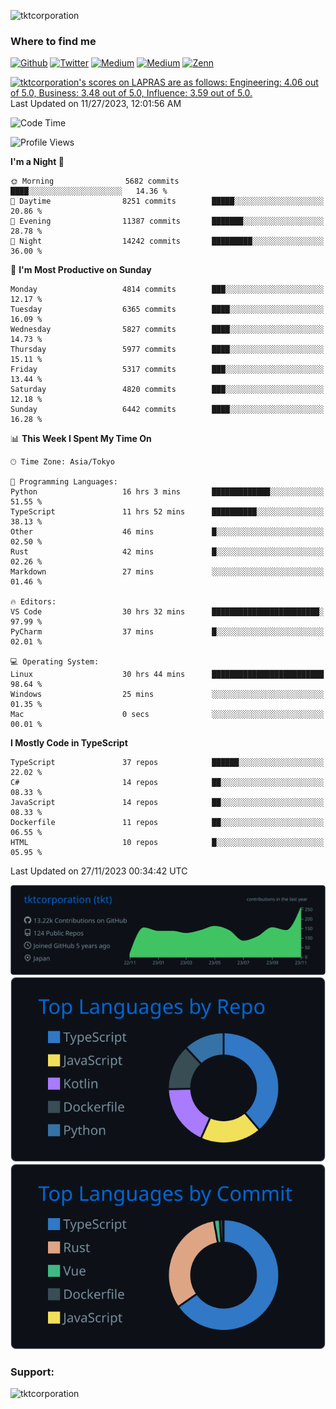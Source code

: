 <p align="left"> <img src="https://komarev.com/ghpvc/?username=tktcorporation&label=Profile%20views&color=0e75b6&style=flat" alt="tktcorporation" /> </p>

<h3>Where to find me</h3>
<p>
<a href="https://github.com/tktcorporation" target="_blank"><img alt="Github" src="https://img.shields.io/badge/GitHub-%2312100E.svg?&style=for-the-badge&logo=Github&logoColor=white" /></a>
<a href="https://twitter.com/tktcorporation" target="_blank"><img alt="Twitter" src="https://img.shields.io/badge/twitter-%231DA1F2.svg?&style=for-the-badge&logo=twitter&logoColor=white" /></a>
<a href="https://www.linkedin.com/in/tktcorporation" target="_blank"><img alt="Medium" src="https://img.shields.io/badge/linkdin-0a66c2.svg?&style=for-the-badge&logo=linkedin&logoColor=white" /></a>
<a href="https://qiita.com/tktcorporation" target="_blank"><img alt="Medium" src="https://img.shields.io/badge/qiita-55C500.svg?&style=for-the-badge&logo=qiita&logoColor=white" /></a>
<a href="https://zenn.dev/tktcorporation" target="_blank"><img alt="Zenn" src="https://img.shields.io/badge/Zenn-3EA8FF.svg?&style=for-the-badge&logo=Zenn&logoColor=white" /></a>
</p>

<!--START_SECTION:lapras-card-->
<p ><a href="https://lapras.com/public/tktcorporation" target="_blank" rel="noopener noreferrer"><img alt="tktcorporation's scores on LAPRAS are as follows: Engineering: 4.06 out of 5.0, Business: 3.48 out of 5.0, Influence: 3.59 out of 5.0." src="https://lapras-card-generator.vercel.app/api/svg?e=4.06&b=3.48&i=3.59&b1=%23232323&b2=%236d6d6d&i1=%23212121&i2=%23818181&l=en" width="300" ></a>  
Last Updated on 11/27/2023, 12:01:56 AM</p>
<!--END_SECTION:lapras-card-->
  
<!--START_SECTION:waka-->
![Code Time](http://img.shields.io/badge/Code%20Time-1%2C292%20hrs%2050%20mins-blue)

![Profile Views](http://img.shields.io/badge/Profile%20Views-0-blue)

**I'm a Night 🦉** 

```text
🌞 Morning                5682 commits        ████░░░░░░░░░░░░░░░░░░░░░   14.36 % 
🌆 Daytime                8251 commits        █████░░░░░░░░░░░░░░░░░░░░   20.86 % 
🌃 Evening                11387 commits       ███████░░░░░░░░░░░░░░░░░░   28.78 % 
🌙 Night                  14242 commits       █████████░░░░░░░░░░░░░░░░   36.00 % 
```
📅 **I'm Most Productive on Sunday** 

```text
Monday                   4814 commits        ███░░░░░░░░░░░░░░░░░░░░░░   12.17 % 
Tuesday                  6365 commits        ████░░░░░░░░░░░░░░░░░░░░░   16.09 % 
Wednesday                5827 commits        ████░░░░░░░░░░░░░░░░░░░░░   14.73 % 
Thursday                 5977 commits        ████░░░░░░░░░░░░░░░░░░░░░   15.11 % 
Friday                   5317 commits        ███░░░░░░░░░░░░░░░░░░░░░░   13.44 % 
Saturday                 4820 commits        ███░░░░░░░░░░░░░░░░░░░░░░   12.18 % 
Sunday                   6442 commits        ████░░░░░░░░░░░░░░░░░░░░░   16.28 % 
```


📊 **This Week I Spent My Time On** 

```text
🕑︎ Time Zone: Asia/Tokyo

💬 Programming Languages: 
Python                   16 hrs 3 mins       █████████████░░░░░░░░░░░░   51.55 % 
TypeScript               11 hrs 52 mins      ██████████░░░░░░░░░░░░░░░   38.13 % 
Other                    46 mins             █░░░░░░░░░░░░░░░░░░░░░░░░   02.50 % 
Rust                     42 mins             █░░░░░░░░░░░░░░░░░░░░░░░░   02.26 % 
Markdown                 27 mins             ░░░░░░░░░░░░░░░░░░░░░░░░░   01.46 % 

🔥 Editors: 
VS Code                  30 hrs 32 mins      ████████████████████████░   97.99 % 
PyCharm                  37 mins             █░░░░░░░░░░░░░░░░░░░░░░░░   02.01 % 

💻 Operating System: 
Linux                    30 hrs 44 mins      █████████████████████████   98.64 % 
Windows                  25 mins             ░░░░░░░░░░░░░░░░░░░░░░░░░   01.35 % 
Mac                      0 secs              ░░░░░░░░░░░░░░░░░░░░░░░░░   00.01 % 
```

**I Mostly Code in TypeScript** 

```text
TypeScript               37 repos            ██████░░░░░░░░░░░░░░░░░░░   22.02 % 
C#                       14 repos            ██░░░░░░░░░░░░░░░░░░░░░░░   08.33 % 
JavaScript               14 repos            ██░░░░░░░░░░░░░░░░░░░░░░░   08.33 % 
Dockerfile               11 repos            ██░░░░░░░░░░░░░░░░░░░░░░░   06.55 % 
HTML                     10 repos            █░░░░░░░░░░░░░░░░░░░░░░░░   05.95 % 
```




 Last Updated on 27/11/2023 00:34:42 UTC
<!--END_SECTION:waka-->

[![](https://raw.githubusercontent.com/tktcorporation/tktcorporation/master/profile-summary-card-output/github_dark/0-profile-details.svg)](https://github.com/vn7n24fzkq/github-profile-summary-cards)
[![](https://raw.githubusercontent.com/tktcorporation/tktcorporation/master/profile-summary-card-output/github_dark/1-repos-per-language.svg)](https://github.com/vn7n24fzkq/github-profile-summary-cards) [![](https://raw.githubusercontent.com/tktcorporation/tktcorporation/master/profile-summary-card-output/github_dark/2-most-commit-language.svg)](https://github.com/vn7n24fzkq/github-profile-summary-cards)

<h3 align="left">Support:</h3>
<p><a href="https://www.buymeacoffee.com/tktcorporation"> <img align="left" src="https://cdn.buymeacoffee.com/buttons/v2/default-yellow.png" height="50" width="210" alt="tktcorporation" /></a></p><br><br>
